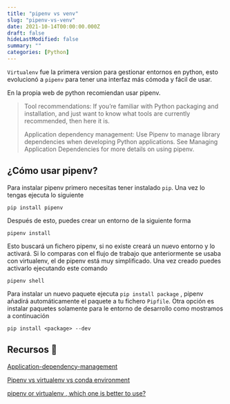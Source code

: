 ```yaml
---
title: "pipenv vs venv"
slug: "pipenv-vs-venv"
date: 2021-10-14T00:00:00.000Z
draft: false
hideLastModified: false
summary: ""
categories: [Python]
---
```


`Virtualenv` fue la primera version para gestionar entornos en python, esto evolucionó a `pipenv` para tener una interfaz más cómoda y fácil de usar.

En la propia web de python recomiendan usar pipenv.

> Tool recommendations: 
> If you’re familiar with Python packaging and installation, and just want to know what tools are currently recommended, then here it is.
> 
> Application dependency management:
> Use Pipenv to manage library dependencies when developing Python applications. See Managing Application Dependencies for more details on using pipenv.

## ¿Cómo usar pipenv?

Para instalar pipenv primero necesitas tener instalado `pip`. Una vez lo tengas ejecuta lo siguiente

```
pip install pipenv
```

Después de esto, puedes crear un entorno de la siguiente forma

```
pipenv install
```

Esto buscará un fichero pipenv, si no existe creará un nuevo entorno y lo activará. Si lo comparas con el flujo de trabajo que anteriormente se usaba con virtualenv, el de pipenv está muy simplificado. Una vez creado puedes activarlo ejecutando este comando

```
pipenv shell
```

Para instalar un nuevo paquete ejecuta `pip install package` , pipenv añadirá automáticamente el paquete a tu fichero `Pipfile`. Otra opción es instalar paquetes solamente para le entorno de desarrollo como mostramos a continuación

```
pip install <package> --dev
```

## Recursos 🔗

[Application-dependency-management](https://packaging.python.org/guides/tool-recommendations/#application-dependency-management)

[Pipenv vs virtualenv vs conda environment](https://medium.com/@krishnaregmi/pipenv-vs-virtualenv-vs-conda-environment-3dde3f6869ed)

[pipenv or virtualenv , which one is better to use?](https://stackoverflow.com/questions/58352528/pipenv-or-virtualenv-which-one-is-better-to-use)
